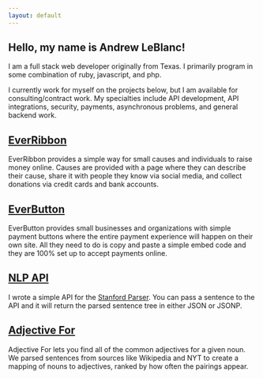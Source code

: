 ```yaml
---
layout: default
---
```


## Hello, my name is Andrew LeBlanc!

I am a full stack web developer originally from Texas. I primarily program in some combination of ruby, javascript, and php.

I currently work for myself on the projects below, but I am available for consulting/contract work. My specialties include API development, API integrations, security, payments, asynchronous problems, and general backend work. 

## <a href="https://www.everribbon.com">EverRibbon</a>

EverRibbon provides a simple way for small causes and individuals to raise money online. Causes are provided with a page where they can describe their cause, share it with people they know via social media, and collect donations via credit cards and bank accounts.

## <a href="https://www.everbutton.com">EverButton</a>

EverButton provides small businesses and organizations with simple payment buttons where the entire payment experience will happen on their own site. All they need to do is copy and paste a simple embed code and they are 100% set up to accept payments online.

## <a href="http://nlp.naturalparsing.com">NLP API</a>

I wrote a simple API for the <a href="http://nlp.stanford.edu/software/lex-parser.shtml">Stanford Parser</a>. You can pass a sentence to the API and it will return the parsed sentence tree in either JSON or JSONP. 

## <a href="http://adjectivefor.com">Adjective For</a>

Adjective For lets you find all of the common adjectives for a given noun. We parsed sentences from sources like Wikipedia and NYT to create a mapping of nouns to adjectives, ranked by how often the pairings appear.
